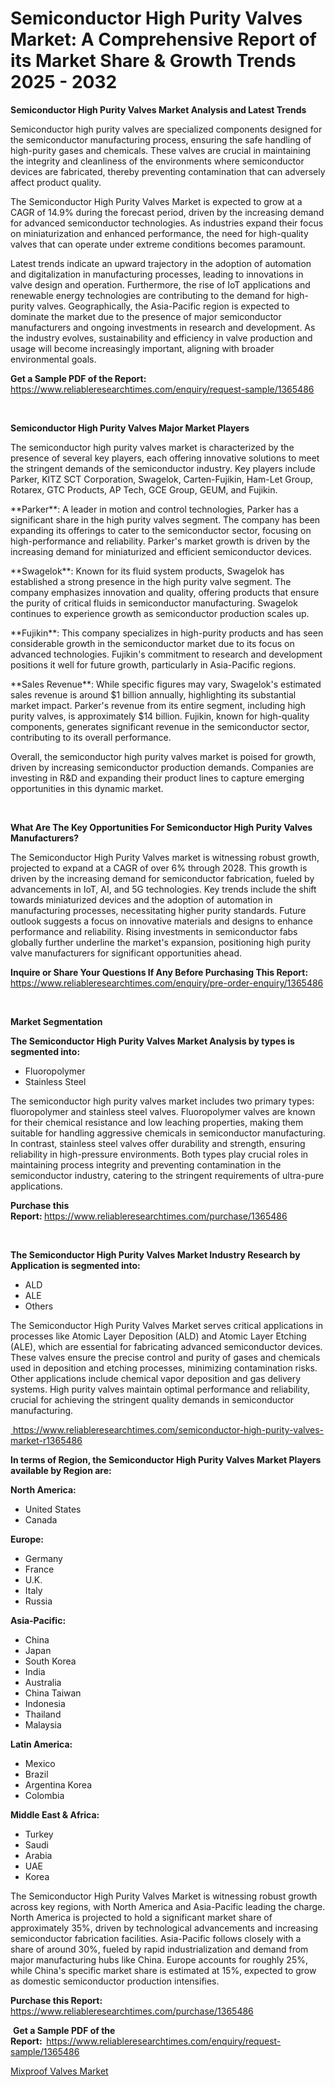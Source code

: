 <p><h1>Semiconductor High Purity Valves Market: A Comprehensive Report of its Market Share & Growth Trends 2025 - 2032</h1></p><p><strong>Semiconductor High Purity Valves Market Analysis and Latest Trends</strong></p>
<p><p>Semiconductor high purity valves are specialized components designed for the semiconductor manufacturing process, ensuring the safe handling of high-purity gases and chemicals. These valves are crucial in maintaining the integrity and cleanliness of the environments where semiconductor devices are fabricated, thereby preventing contamination that can adversely affect product quality.</p><p>The Semiconductor High Purity Valves Market is expected to grow at a CAGR of 14.9% during the forecast period, driven by the increasing demand for advanced semiconductor technologies. As industries expand their focus on miniaturization and enhanced performance, the need for high-quality valves that can operate under extreme conditions becomes paramount. </p><p>Latest trends indicate an upward trajectory in the adoption of automation and digitalization in manufacturing processes, leading to innovations in valve design and operation. Furthermore, the rise of IoT applications and renewable energy technologies are contributing to the demand for high-purity valves. Geographically, the Asia-Pacific region is expected to dominate the market due to the presence of major semiconductor manufacturers and ongoing investments in research and development. As the industry evolves, sustainability and efficiency in valve production and usage will become increasingly important, aligning with broader environmental goals.</p></p>
<p><strong>Get a Sample PDF of the Report:&nbsp;</strong> <a href="https://www.reliableresearchtimes.com/enquiry/request-sample/1365486?utm_campaign=2934&utm_medium=2&utm_source=Github&utm_content=ia&utm_term=22032025&utm_id=semiconductor-high-purity-valves">https://www.reliableresearchtimes.com/enquiry/request-sample/1365486</a></p>
<p>&nbsp;</p>
<p><strong>Semiconductor High Purity Valves Major Market Players</strong></p>
<p><p>The semiconductor high purity valves market is characterized by the presence of several key players, each offering innovative solutions to meet the stringent demands of the semiconductor industry. Key players include Parker, KITZ SCT Corporation, Swagelok, Carten-Fujikin, Ham-Let Group, Rotarex, GTC Products, AP Tech, GCE Group, GEUM, and Fujikin.</p><p>**Parker**: A leader in motion and control technologies, Parker has a significant share in the high purity valves segment. The company has been expanding its offerings to cater to the semiconductor sector, focusing on high-performance and reliability. Parker's market growth is driven by the increasing demand for miniaturized and efficient semiconductor devices.</p><p>**Swagelok**: Known for its fluid system products, Swagelok has established a strong presence in the high purity valve segment. The company emphasizes innovation and quality, offering products that ensure the purity of critical fluids in semiconductor manufacturing. Swagelok continues to experience growth as semiconductor production scales up.</p><p>**Fujikin**: This company specializes in high-purity products and has seen considerable growth in the semiconductor market due to its focus on advanced technologies. Fujikin's commitment to research and development positions it well for future growth, particularly in Asia-Pacific regions.</p><p>**Sales Revenue**: While specific figures may vary, Swagelok's estimated sales revenue is around $1 billion annually, highlighting its substantial market impact. Parker's revenue from its entire segment, including high purity valves, is approximately $14 billion. Fujikin, known for high-quality components, generates significant revenue in the semiconductor sector, contributing to its overall performance.</p><p>Overall, the semiconductor high purity valves market is poised for growth, driven by increasing semiconductor production demands. Companies are investing in R&D and expanding their product lines to capture emerging opportunities in this dynamic market.</p></p>
<p>&nbsp;</p>
<p><strong>What Are The Key Opportunities For Semiconductor High Purity Valves Manufacturers?</strong></p>
<p><p>The Semiconductor High Purity Valves market is witnessing robust growth, projected to expand at a CAGR of over 6% through 2028. This growth is driven by the increasing demand for semiconductor fabrication, fueled by advancements in IoT, AI, and 5G technologies. Key trends include the shift towards miniaturized devices and the adoption of automation in manufacturing processes, necessitating higher purity standards. Future outlook suggests a focus on innovative materials and designs to enhance performance and reliability. Rising investments in semiconductor fabs globally further underline the market's expansion, positioning high purity valve manufacturers for significant opportunities ahead.</p></p>
<p><strong>Inquire or Share Your Questions If Any Before Purchasing This Report:</strong> <a href="https://www.reliableresearchtimes.com/enquiry/pre-order-enquiry/1365486?utm_campaign=2934&utm_medium=2&utm_source=Github&utm_content=ia&utm_term=22032025&utm_id=semiconductor-high-purity-valves">https://www.reliableresearchtimes.com/enquiry/pre-order-enquiry/1365486</a></p>
<p>&nbsp;</p>
<p><strong>Market Segmentation</strong></p>
<p><strong>The Semiconductor High Purity Valves Market Analysis by types is segmented into:</strong></p>
<p><ul><li>Fluoropolymer</li><li>Stainless Steel</li></ul></p>
<p><p>The semiconductor high purity valves market includes two primary types: fluoropolymer and stainless steel valves. Fluoropolymer valves are known for their chemical resistance and low leaching properties, making them suitable for handling aggressive chemicals in semiconductor manufacturing. In contrast, stainless steel valves offer durability and strength, ensuring reliability in high-pressure environments. Both types play crucial roles in maintaining process integrity and preventing contamination in the semiconductor industry, catering to the stringent requirements of ultra-pure applications.</p></p>
<p><strong>Purchase this Report:&nbsp;</strong><a href="https://www.reliableresearchtimes.com/purchase/1365486?utm_campaign=2934&utm_medium=2&utm_source=Github&utm_content=ia&utm_term=22032025&utm_id=semiconductor-high-purity-valves">https://www.reliableresearchtimes.com/purchase/1365486</a></p>
<p>&nbsp;</p>
<p><strong>The Semiconductor High Purity Valves Market Industry Research by Application is segmented into:</strong></p>
<p><ul><li>ALD</li><li>ALE</li><li>Others</li></ul></p>
<p><p>The Semiconductor High Purity Valves Market serves critical applications in processes like Atomic Layer Deposition (ALD) and Atomic Layer Etching (ALE), which are essential for fabricating advanced semiconductor devices. These valves ensure the precise control and purity of gases and chemicals used in deposition and etching processes, minimizing contamination risks. Other applications include chemical vapor deposition and gas delivery systems. High purity valves maintain optimal performance and reliability, crucial for achieving the stringent quality demands in semiconductor manufacturing.</p></p>
<p><a href="https://www.reliableresearchtimes.com/semiconductor-high-purity-valves-market-r1365486?utm_campaign=2934&utm_medium=2&utm_source=Github&utm_content=ia&utm_term=22032025&utm_id=semiconductor-high-purity-valves">&nbsp;https://www.reliableresearchtimes.com/semiconductor-high-purity-valves-market-r1365486</a></p>
<p><strong>In terms of Region, the Semiconductor High Purity Valves Market Players available by Region are:</strong></p>
<p>
    <p> <strong> North America: </strong>
        <ul>
            <li>United States</li>
            <li>Canada</li>
        </ul>
        </p> 
    <p> <strong> Europe: </strong>
        <ul>
            <li>Germany</li>
            <li>France</li>
            <li>U.K.</li>
            <li>Italy</li>
            <li>Russia</li>
        </ul>
        </p> 
    <p> <strong> Asia-Pacific: </strong>
        <ul>
            <li>China</li>
            <li>Japan</li>
            <li>South Korea</li>
            <li>India</li>
            <li>Australia</li>
            <li>China Taiwan</li>
            <li>Indonesia</li>
            <li>Thailand</li>
            <li>Malaysia</li>
        </ul>
        </p> 
    <p> <strong> Latin America: </strong>
        <ul>
            <li>Mexico</li>
            <li>Brazil</li>
            <li>Argentina Korea</li>
            <li>Colombia</li>
        </ul>
        </p> 
    <p> <strong> Middle East & Africa: </strong>
        <ul>
            <li>Turkey</li>
            <li>Saudi</li>
            <li>Arabia</li>
            <li>UAE</li>
            <li>Korea</li>
        </ul>
    </p>
    </p>
<p><p>The Semiconductor High Purity Valves Market is witnessing robust growth across key regions, with North America and Asia-Pacific leading the charge. North America is projected to hold a significant market share of approximately 35%, driven by technological advancements and increasing semiconductor fabrication facilities. Asia-Pacific follows closely with a share of around 30%, fueled by rapid industrialization and demand from major manufacturing hubs like China. Europe accounts for roughly 25%, while China's specific market share is estimated at 15%, expected to grow as domestic semiconductor production intensifies.</p></p>
<p><strong>Purchase this Report: </strong><a href="https://www.reliableresearchtimes.com/purchase/1365486?utm_campaign=2934&utm_medium=2&utm_source=Github&utm_content=ia&utm_term=22032025&utm_id=semiconductor-high-purity-valves">https://www.reliableresearchtimes.com/purchase/1365486</a></p>
<p>&nbsp;<strong>Get a Sample PDF of the Report:&nbsp;&nbsp;</strong><a href="https://www.reliableresearchtimes.com/enquiry/request-sample/1365486?utm_campaign=2934&utm_medium=2&utm_source=Github&utm_content=ia&utm_term=22032025&utm_id=semiconductor-high-purity-valves">https://www.reliableresearchtimes.com/enquiry/request-sample/1365486</a></p>
<p><strong></strong></p>
<p><p><a href="https://github.com/briandahm87/Market-Research-Report-List-1/blob/main/mixproof-valves-market.md?utm_campaign=2934&utm_medium=2&utm_source=Github&utm_content=ia&utm_term=22032025&utm_id=semiconductor-high-purity-valves">Mixproof Valves Market</a></p></p>